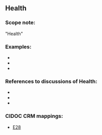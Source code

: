 
## Health 

###  Scope note: 
"Health" 

### Examples: 

* 
* 
* 

### References to discussions of Health:

* 

* 

* 

### CIDOC CRM mappings: 

* [E28](http://www.cidoc-crm.org/entity/e28-conceptual-object/version-6.2)
